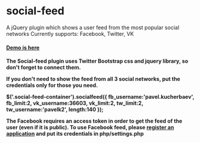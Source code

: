 social-feed
===========
A jQuery plugin which shows a user feed from the most popular social networks 
Currently supports: Facebook, Twitter, VK

<h4><a href="http://gitbox.ru/Social-feed">Demo is here</a><h4>

The Social-feed plugin uses Twitter Bootstrap css and jquery library, so don't forget to connect them.

If you don't need to show the feed from all 3 social networks, put the credentials only for those you need.

$('.social-feed-container').socialfeed({
                fb_username:'pavel.kucherbaev',
                fb_limit:2,
                vk_username:36603,
                vk_limit:2,
                tw_limit:2,
                tw_username:'pavelk2',
                length:140
            });

The Facebook requires an access token in order to get the feed of the user (even if it is public).
To use Facebook feed, please <a href="https://developers.facebook.com/apps">register an application</a> and 
put its credentials in php/settings.php

